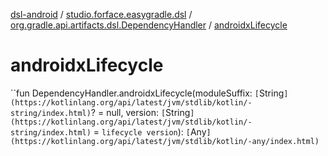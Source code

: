 [dsl-android](../../index.md) / [studio.forface.easygradle.dsl](../index.md) / [org.gradle.api.artifacts.dsl.DependencyHandler](index.md) / [androidxLifecycle](./androidx-lifecycle.md)

# androidxLifecycle

``fun DependencyHandler.androidxLifecycle(moduleSuffix: `[`String`](https://kotlinlang.org/api/latest/jvm/stdlib/kotlin/-string/index.html)`? = null, version: `[`String`](https://kotlinlang.org/api/latest/jvm/stdlib/kotlin/-string/index.html)` = `lifecycle version`): `[`Any`](https://kotlinlang.org/api/latest/jvm/stdlib/kotlin/-any/index.html)`